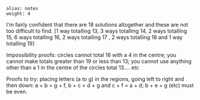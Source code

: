 ````
alias: notes
weight: 4
````

I'm fairly confident that there are 18 solutions altogether and these are not too difficult to find.
[1 way totalling 13, 3 ways totalling 14, 2 ways totalling 15, 6 ways totalling 16, 2 ways totalling 17 , 2 ways totalling 18 and 1 way totalling 19]

Impossibility proofs: circles cannot total 16 with a 4 in the centre; you cannot make totals greater than 19 or less than 13; you cannot use anything other than a 1 in the centre of the circles total 13.... etc

Proofs to try: placing letters (a to g) in the regions, going left to right and then down:
a + b = g + f, b + c = d + g and c + f = a + d; b + e + g (etc) must be even.